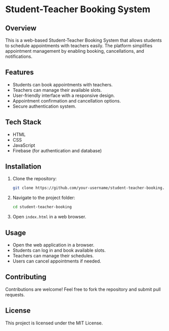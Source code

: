 # Student-Teacher Booking System

## Overview
This is a web-based Student-Teacher Booking System that allows students to schedule appointments with teachers easily. The platform simplifies appointment management by enabling booking, cancellations, and notifications.

## Features
- Students can book appointments with teachers.
- Teachers can manage their available slots.
- User-friendly interface with a responsive design.
- Appointment confirmation and cancellation options.
- Secure authentication system.

## Tech Stack
- HTML
- CSS
- JavaScript
- Firebase (for authentication and database)

## Installation
1. Clone the repository:
   ```bash
   git clone https://github.com/your-username/student-teacher-booking.git
   ```
2. Navigate to the project folder:
   ```bash
   cd student-teacher-booking
   ```
3. Open `index.html` in a web browser.

## Usage
- Open the web application in a browser.
- Students can log in and book available slots.
- Teachers can manage their schedules.
- Users can cancel appointments if needed.

## Contributing
Contributions are welcome! Feel free to fork the repository and submit pull requests.

## License
This project is licensed under the MIT License.

